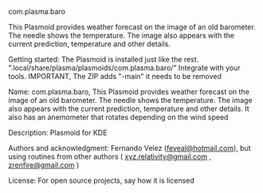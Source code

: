 com.plasma.baro

This Plasmoid provides weather forecast on the image of an old barometer. The needle shows the temperature. The image also appears with the
current prediction, temperature and other details. 

Getting started:
The Plasmoid is installed just like the rest. ".local/share/plasma/plasmoids/com.plasma.baro/"
Integrate with your tools. IMPORTANT, The ZIP adds "-main" it needs to be removed

Name:
com.plasma.baro, This Plasmoid provides weather forecast on the image of an old barometer. The needle shows the temperature. The image also
appears with the current prediction, temperature and other details. It also has an anemometer that rotates depending on the wind speed 

Description:
Plasmoid for KDE 

Authors and acknowledgment:
Fernando Velez (feveal@hotmail.com), but using routines from other authors ( xyz.relativity@gmail.com , zrenfire@gmail.com ) 

License:
For open source projects, say how it is licensed

